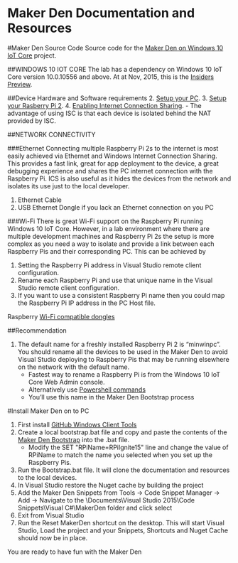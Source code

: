# Maker Den Documentation and Resources

#Maker Den Source Code
Source code for the [Maker Den on Windows 10 IoT Core](https://github.com/MakerDen/IoT-Maker-Den-Windows-for-IoT) project. 

##WINDOWS 10 IOT CORE
The lab has a dependency on Windows 10 IoT Core version 10.0.10556 and above. At at Nov, 2015, this is the [Insiders Preview](http://ms-iot.github.io/content/en-US/Downloads.htm).


##Device Hardware and Software requirements
2. [Setup your PC](http://ms-iot.github.io/content/en-US/win10/SetupPCRPI.htm).
3. [Setup your Rasberry Pi 2](http://ms-iot.github.io/content/en-US/win10/SetupRPI.htm).
4. [Enabling Internet Connection Sharing](http://ms-iot.github.io/content/en-US/win10/ConnectToDevice.htm).
	- The advantage of using ISC is that each device is isolated behind the NAT provided by ISC.

##NETWORK CONNECTIVITY

###Ethernet
Connecting multiple Raspberry Pi 2s to the internet is most easily achieved via Ethernet and Windows Internet Connection Sharing.  This provides a fast link, great for app deployment to the device, a great debugging experience and shares the PC internet connection with the Raspberry Pi.  ICS is also useful as it hides the devices from the network and isolates its use just to the local developer.

1. Ethernet Cable
2. USB Ethernet Dongle if you lack an Ethernet connection on you PC

###Wi-Fi
There is great Wi-Fi support on the Raspberry Pi running Windows 10 IoT Core.  However, in a lab environment where there are multiple development machines and Raspberry Pi 2s the setup is more complex as you need a way to isolate and provide a link between each Raspberry Pis and their corresponding PC.
This can be achieved by 
1.	Setting the Raspberry Pi address in Visual Studio remote client configuration.
2.	Rename each Raspberry Pi and use that unique name in the Visual Studio remote client configuration.
3.	If you want to use a consistent Raspberry Pi name then you could map the Raspberry Pi IP address in the PC Host file.

Raspberry [Wi-Fi compatible dongles](http://ms-iot.github.io/content/en-US/win10/SupportedInterfaces.htm) 



##Recommendation
1. The default name for a freshly installed Raspberry Pi 2 is “minwinpc”.  You should rename all the devices to be used in the Maker Den to avoid Visual Studio deploying to Raspberry Pis that may be running elsewhere on the network with the default name.
	-	Fastest way to rename a Raspberry Pi is from the Windows 10 IoT Core Web Admin console. 
	-	Alternatively use [Powershell commands](http://ms-iot.github.io/content/en-US/win10/samples/PowerShell.htm)
	-	You’ll use this name in the Maker Den Bootstrap process

#Install Maker Den on to PC

1. First install [GitHub Windows Client Tools](http://git-scm.com/download/win)
2. Create a local bootstrap.bat file and copy and paste the contents of the [Maker Den Bootstrap](https://raw.githubusercontent.com/MakerDen/IoT-Maker-Den-Documentation-and-Guides/master/Resources/Setup/Bootstrap.bat) into the .bat file.
	- Modify the SET "RPiName=RPiIgnite15" line and change the value of RPiName to match the name you selected when you set up the Raspberry Pis.
3. Run the Bootstrap.bat file. It will clone the documentation and resources to the local devices.
4. In Visual Studio restore the Nuget cache by building the project
5. Add the Maker Den Snippets from Tools -> Code Snippet Manager -> Add -> Navigate to the \Documents\Visual Studio 2015\Code Snippets\Visual C#\MakerDen folder and click select
6. Exit from Visual Studio
7. Run the Reset MakerDen shortcut on the desktop.  This will start Visual Studio, Load the project and your Snippets, Shortcuts and Nuget Cache should now be in place.

You are ready to have fun with the Maker Den
	 